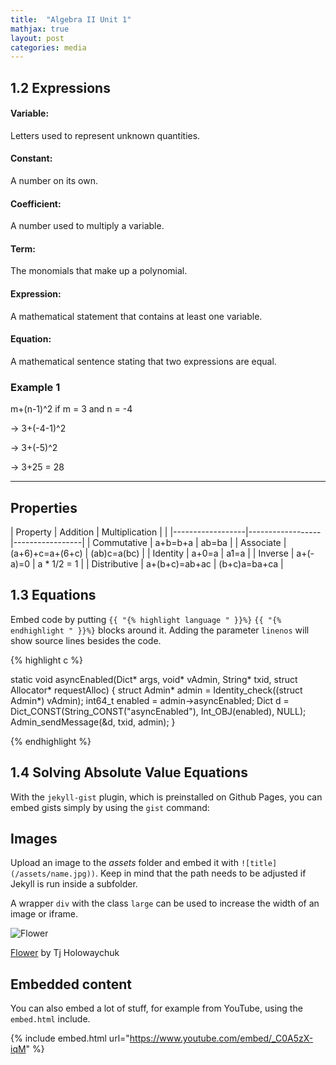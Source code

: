 ```yaml
---
title:  "Algebra II Unit 1"
mathjax: true
layout: post
categories: media
---
```


## 1.2 Expressions

#### Variable:
Letters used to represent unknown quantities.

#### Constant:
A number on its own.

#### Coefficient:
A number used to multiply a variable.

#### Term:
The monomials that make up a polynomial.

#### Expression:
A mathematical statement that contains at least one variable.

#### Equation:
A mathematical sentence stating that two expressions are equal.

### Example 1

m+(n-1)^2 if m = 3 and n = -4

-> 3+(-4-1)^2

-> 3+(-5)^2

-> 3+25 = 28

---

## Properties

| Property         | Addition         | Multiplication  |       |
|------------------|------------------|-----------------|
| Commutative      | a+b=b+a          | ab=ba           |
| Associate        | (a+6)+c=a+(6+c)  | (ab)c=a(bc)     |
| Identity         | a+0=a            | a1=a            |
| Inverse          | a+(-a)=0         | a * 1/2 = 1     |
| Distributive     | a+(b+c)=ab+ac    | (b+c)a=ba+ca    |
## 1.3 Equations

Embed code by putting `{{ "{% highlight language " }}%}` `{{ "{% endhighlight " }}%}` blocks around it. Adding the parameter `linenos` will show source lines besides the code.

{% highlight c %}

static void asyncEnabled(Dict* args, void* vAdmin, String* txid, struct Allocator* requestAlloc)
{
    struct Admin* admin = Identity_check((struct Admin*) vAdmin);
    int64_t enabled = admin->asyncEnabled;
    Dict d = Dict_CONST(String_CONST("asyncEnabled"), Int_OBJ(enabled), NULL);
    Admin_sendMessage(&d, txid, admin);
}

{% endhighlight %}

## 1.4 Solving Absolute Value Equations

With the `jekyll-gist` plugin, which is preinstalled on Github Pages, you can embed gists simply by using the `gist` command:

<script src="https://gist.github.com/5555251.js?file=gist.md"></script>

## Images

Upload an image to the *assets* folder and embed it with `![title](/assets/name.jpg))`. Keep in mind that the path needs to be adjusted if Jekyll is run inside a subfolder.

A wrapper `div` with the class `large` can be used to increase the width of an image or iframe.

![Flower](https://user-images.githubusercontent.com/4943215/55412447-bcdb6c80-5567-11e9-8d12-b1e35fd5e50c.jpg)

[Flower](https://unsplash.com/photos/iGrsa9rL11o) by Tj Holowaychuk

## Embedded content

You can also embed a lot of stuff, for example from YouTube, using the `embed.html` include.

{% include embed.html url="https://www.youtube.com/embed/_C0A5zX-iqM" %}
